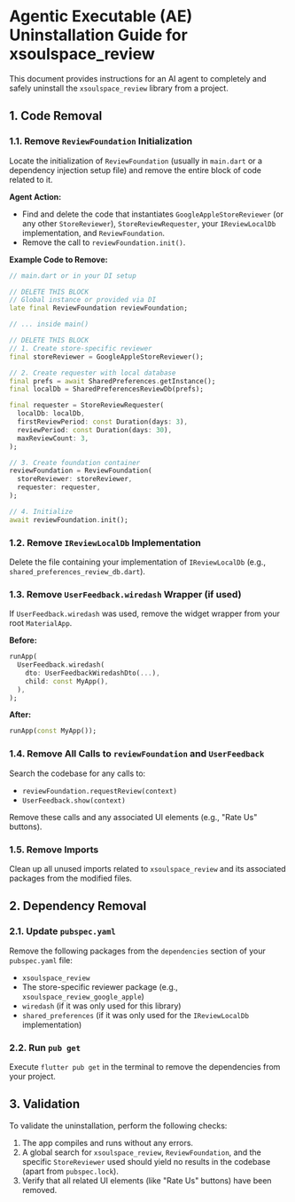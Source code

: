 <!--
version: 1.0.0
repository: https://github.com/xsoulspace/dart_flutter_packages/tree/main/pkgs/xsoulspace_review
license: MIT
author: Arenukvern and contributors
-->

# Agentic Executable (AE) Uninstallation Guide for xsoulspace_review

This document provides instructions for an AI agent to completely and safely uninstall the `xsoulspace_review` library from a project.

## 1. Code Removal

### 1.1. Remove `ReviewFoundation` Initialization

Locate the initialization of `ReviewFoundation` (usually in `main.dart` or a dependency injection setup file) and remove the entire block of code related to it.

**Agent Action:**

- Find and delete the code that instantiates `GoogleAppleStoreReviewer` (or any other `StoreReviewer`), `StoreReviewRequester`, your `IReviewLocalDb` implementation, and `ReviewFoundation`.
- Remove the call to `reviewFoundation.init()`.

**Example Code to Remove:**

```dart
// main.dart or in your DI setup

// DELETE THIS BLOCK
// Global instance or provided via DI
late final ReviewFoundation reviewFoundation;

// ... inside main()

// DELETE THIS BLOCK
// 1. Create store-specific reviewer
final storeReviewer = GoogleAppleStoreReviewer();

// 2. Create requester with local database
final prefs = await SharedPreferences.getInstance();
final localDb = SharedPreferencesReviewDb(prefs);

final requester = StoreReviewRequester(
  localDb: localDb,
  firstReviewPeriod: const Duration(days: 3),
  reviewPeriod: const Duration(days: 30),
  maxReviewCount: 3,
);

// 3. Create foundation container
reviewFoundation = ReviewFoundation(
  storeReviewer: storeReviewer,
  requester: requester,
);

// 4. Initialize
await reviewFoundation.init();
```

### 1.2. Remove `IReviewLocalDb` Implementation

Delete the file containing your implementation of `IReviewLocalDb` (e.g., `shared_preferences_review_db.dart`).

### 1.3. Remove `UserFeedback.wiredash` Wrapper (if used)

If `UserFeedback.wiredash` was used, remove the widget wrapper from your root `MaterialApp`.

**Before:**

```dart
runApp(
  UserFeedback.wiredash(
    dto: UserFeedbackWiredashDto(...),
    child: const MyApp(),
  ),
);
```

**After:**

```dart
runApp(const MyApp());
```

### 1.4. Remove All Calls to `reviewFoundation` and `UserFeedback`

Search the codebase for any calls to:

- `reviewFoundation.requestReview(context)`
- `UserFeedback.show(context)`

Remove these calls and any associated UI elements (e.g., "Rate Us" buttons).

### 1.5. Remove Imports

Clean up all unused imports related to `xsoulspace_review` and its associated packages from the modified files.

## 2. Dependency Removal

### 2.1. Update `pubspec.yaml`

Remove the following packages from the `dependencies` section of your `pubspec.yaml` file:

- `xsoulspace_review`
- The store-specific reviewer package (e.g., `xsoulspace_review_google_apple`)
- `wiredash` (if it was only used for this library)
- `shared_preferences` (if it was only used for the `IReviewLocalDb` implementation)

### 2.2. Run `pub get`

Execute `flutter pub get` in the terminal to remove the dependencies from your project.

## 3. Validation

To validate the uninstallation, perform the following checks:

1.  The app compiles and runs without any errors.
2.  A global search for `xsoulspace_review`, `ReviewFoundation`, and the specific `StoreReviewer` used should yield no results in the codebase (apart from `pubspec.lock`).
3.  Verify that all related UI elements (like "Rate Us" buttons) have been removed.
